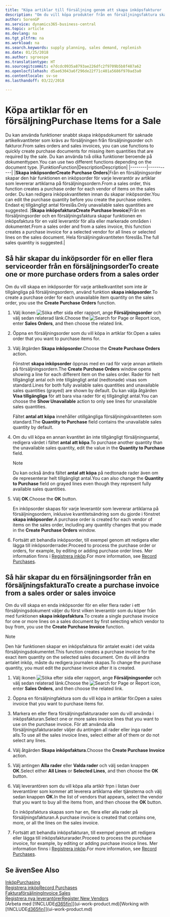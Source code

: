 ```yaml
---
title: "Köpa artiklar till försäljning genom att skapa inköpsfakturor | Microsoft Docs"
description: "Om du vill köpa produkter från en försäljningsfaktura skapar du en inköpsfaktura för en leverantör."
author: SorenGP
ms.service: dynamics365-business-central
ms.topic: article
ms.devlang: na
ms.tgt_pltfrm: na
ms.workload: na
ms.search.keywords: supply planning, sales demand, replenish
ms.date: 01/25/2018
ms.author: sgroespe
ms.translationtype: HT
ms.sourcegitcommit: e7dcdc0935a8793ae226dfc2f9709b5b8f487a62
ms.openlocfilehash: d5ae63043a6f296de22f71c401a5686f970ad3a0
ms.contentlocale: sv-se
ms.lasthandoff: 03/22/2018

---
```

# <a name="purchase-items-for-a-sale"></a><span data-ttu-id="09c96-103">Köpa artiklar för en försäljning</span><span class="sxs-lookup"><span data-stu-id="09c96-103">Purchase Items for a Sale</span></span>
<span data-ttu-id="09c96-104">Du kan använda funktioner snabbt skapa inköpsdokument för saknade artikelkvantiteter som krävs av försäljningen från försäljningsorder och fakturor.</span><span class="sxs-lookup"><span data-stu-id="09c96-104">From sales orders and sales invoices, you can use functions to quickly create purchase documents for missing item quantities that are required by the sale.</span></span> <span data-ttu-id="09c96-105">Du kan använda två olika funktioner beroende på dokumenttypen.</span><span class="sxs-lookup"><span data-stu-id="09c96-105">You can use two different functions depending on the document type.</span></span>
|<span data-ttu-id="09c96-106">Funktion</span><span class="sxs-lookup"><span data-stu-id="09c96-106">Function</span></span>|<span data-ttu-id="09c96-107">Description</span><span class="sxs-lookup"><span data-stu-id="09c96-107">Description</span></span>|
|--------|-----------|
|<span data-ttu-id="09c96-108">**Skapa inköpsorder**</span><span class="sxs-lookup"><span data-stu-id="09c96-108">**Create Purchase Orders**</span></span>|<span data-ttu-id="09c96-109">Från en försäljningsorder skapar den här funktionen en inköpsorder för varje leverantör av artiklar som levererar artiklarna på försäljningsordern.</span><span class="sxs-lookup"><span data-stu-id="09c96-109">From a sales order, this function creates a purchase order for each vendor of items on the sales order.</span></span> <span data-ttu-id="09c96-110">Du kan redigera inköpskvantiteten innan du skapar inköpsorder.</span><span class="sxs-lookup"><span data-stu-id="09c96-110">You can edit the purchase quantity before you create the purchase orders.</span></span> <span data-ttu-id="09c96-111">Endast ej tillgängligt antal föreslås.</span><span class="sxs-lookup"><span data-stu-id="09c96-111">Only unavailable sales quantities are suggested.</span></span>
|<span data-ttu-id="09c96-112">**Skapa inköpsfaktura**</span><span class="sxs-lookup"><span data-stu-id="09c96-112">**Create Purchase Invoice**</span></span>|<span data-ttu-id="09c96-113">Från en försäljningsorder och en försäljningsfaktura skapar funktionen en inköpsfaktura för en vald leverantör för alla eller markerade områden i dokumentet.</span><span class="sxs-lookup"><span data-stu-id="09c96-113">From a sales order and from a sales invoice, this function creates a purchase invoice for a selected vendor for all lines or selected lines on the sales document.</span></span> <span data-ttu-id="09c96-114">Hela försäljningskvantiteten föreslås.</span><span class="sxs-lookup"><span data-stu-id="09c96-114">The full sales quantity is suggested.</span></span>|

## <a name="to-create-one-or-more-purchase-orders-from-a-sales-order"></a><span data-ttu-id="09c96-115">Så här skapar du inköpsorder för en eller flera serviceorder från en försäljningsorder</span><span class="sxs-lookup"><span data-stu-id="09c96-115">To create one or more purchase orders from a sales order</span></span>
<span data-ttu-id="09c96-116">Om du vill skapa en inköpsorder för varje artikelkvantitet som inte är tillgängliga på försäljningsordern, använd funktion **skapa inköpsorder**.</span><span class="sxs-lookup"><span data-stu-id="09c96-116">To create a purchase order for each unavailable item quantity on the sales order, you use the **Create Purchase Orders** function.</span></span>

1. <span data-ttu-id="09c96-117">Välj ikonen ![Söka efter sida eller rapport](media/ui-search/search_small.png "Ikonen Söka efter sida eller rapport"), ange **Försäljningsorder** och välj sedan relaterad länk.</span><span class="sxs-lookup"><span data-stu-id="09c96-117">Choose the ![Search for Page or Report](media/ui-search/search_small.png "Search for Page or Report icon") icon, enter **Sales Orders**, and then choose the related link.</span></span>
2. <span data-ttu-id="09c96-118">Öppna en försäljningsorder som du vill köpa in artiklar för.</span><span class="sxs-lookup"><span data-stu-id="09c96-118">Open a sales order that you want to purchase items for.</span></span>
3. <span data-ttu-id="09c96-119">Välj åtgärden **Skapa inköpsorder**.</span><span class="sxs-lookup"><span data-stu-id="09c96-119">Choose the **Create Purchase Orders** action.</span></span>

    <span data-ttu-id="09c96-120">Fönstret **skapa inköpsorder** öppnas med en rad för varje annan artikeln på försäljningsordern.</span><span class="sxs-lookup"><span data-stu-id="09c96-120">The **Create Purchase Orders** window opens showing a line for each different item on the sales order.</span></span> <span data-ttu-id="09c96-121">Rader för helt tillgängligt antal och inte tillgängligt antal (nedtonade) visas som standard.</span><span class="sxs-lookup"><span data-stu-id="09c96-121">Lines for both fully available sales quantities and unavailable sales quantities (grayed) are shown by default.</span></span> <span data-ttu-id="09c96-122">Du kan välja åtgärden **Visa tillgängliga** för att bara visa rader för ej tillgängligt antal.</span><span class="sxs-lookup"><span data-stu-id="09c96-122">You can choose the **Show Unavailable** action to only see lines for unavailable sales quantities.</span></span>

    <span data-ttu-id="09c96-123">Fältet **antal att köpa** innehåller otillgängliga försäljningskvantiteten som standard.</span><span class="sxs-lookup"><span data-stu-id="09c96-123">The **Quantity to Purchase** field contains the unavailable sales quantity by default.</span></span>
4. <span data-ttu-id="09c96-124">Om du vill köpa en annan kvantitet än inte tillgängligt försäljningsantal, redigera värdet i fältet **antal att köpa**.</span><span class="sxs-lookup"><span data-stu-id="09c96-124">To purchase another quantity than the unavailable sales quantity, edit the value in the **Quantity to Purchase** field.</span></span>

    > [!NOTE]  
    >   <span data-ttu-id="09c96-125">Du kan också ändra fältet **antal att köpa** på nedtonade rader även om de representerar helt tillgängligt antal.</span><span class="sxs-lookup"><span data-stu-id="09c96-125">You can also change the **Quantity to Purchase** field on grayed lines even though they represent fully available sales quantities.</span></span>
5. <span data-ttu-id="09c96-126">Välj **OK**.</span><span class="sxs-lookup"><span data-stu-id="09c96-126">Choose the **OK** button.</span></span>

    <span data-ttu-id="09c96-127">En inköpsorder skapas för varje leverantör som levererar artiklarna på försäljningsordern, inklusive kvantitetsändring som du gjorde i fönstret **skapa inköpsorder**.</span><span class="sxs-lookup"><span data-stu-id="09c96-127">A purchase order is created for each vendor of items on the sales order, including any quantity changes that you made in the **Create Purchase Orders** window.</span></span>
7. <span data-ttu-id="09c96-128">Fortsätt att behandla inköpsorder, till exempel genom att redigera eller lägga till inköpsorderrader.</span><span class="sxs-lookup"><span data-stu-id="09c96-128">Proceed to process the purchase order or orders, for example, by editing or adding purchase order lines.</span></span> <span data-ttu-id="09c96-129">Mer information finns i [Registrera inköp](purchasing-how-record-purchases.md).</span><span class="sxs-lookup"><span data-stu-id="09c96-129">For more information, see [Record Purchases](purchasing-how-record-purchases.md).</span></span>


## <a name="to-create-a-purchase-invoice-from-a-sales-order-or-sales-invoice"></a><span data-ttu-id="09c96-130">Så här skapar du en försäljningsorder från en försäljningsfaktura</span><span class="sxs-lookup"><span data-stu-id="09c96-130">To create a purchase invoice from a sales order or sales invoice</span></span>
<span data-ttu-id="09c96-131">Om du vill skapa en enda inköpsorder för en eller flera rader i ett försäljningsdokument väljer du först vilken leverantör som du köper från med funktionen **skapa inköpsfaktura**.</span><span class="sxs-lookup"><span data-stu-id="09c96-131">To create a single purchase invoice for one or more lines on a sales document by first selecting which vendor to buy from, you use the **Create Purchase Invoice** function.</span></span>

> [!NOTE]  
>   <span data-ttu-id="09c96-132">Den här funktionen skapar en inköpsfaktura för antalet exakt i det valda försäljningsdokumentet.</span><span class="sxs-lookup"><span data-stu-id="09c96-132">This function creates a purchase invoice for the exact item quantity on the selected sales document.</span></span> <span data-ttu-id="09c96-133">Om du vill ändra antalet inköp, måste du redigera journalen skapas.</span><span class="sxs-lookup"><span data-stu-id="09c96-133">To change the purchase quantity, you must edit the purchase invoice after it is created.</span></span>  

1. <span data-ttu-id="09c96-134">Välj ikonen ![Söka efter sida eller rapport](media/ui-search/search_small.png "Ikonen Söka efter sida eller rapport"), ange **Försäljningsorder** och välj sedan relaterad länk.</span><span class="sxs-lookup"><span data-stu-id="09c96-134">Choose the ![Search for Page or Report](media/ui-search/search_small.png "Search for Page or Report icon") icon, enter **Sales Orders**, and then choose the related link.</span></span>
2. <span data-ttu-id="09c96-135">Öppna en försäljningfaktura som du vill köpa in artiklar för.</span><span class="sxs-lookup"><span data-stu-id="09c96-135">Open a sales invoice that you want to purchase items for.</span></span>
3. <span data-ttu-id="09c96-136">Markera en eller flera försäljningsfakturarader som du vill använda i inköpsfakturan.</span><span class="sxs-lookup"><span data-stu-id="09c96-136">Select one or more sales invoice lines that you want to use on the purchase invoice.</span></span> <span data-ttu-id="09c96-137">För att använda alla försäljningsfakturarader väljer du antingen all rader eller inga rader alls.</span><span class="sxs-lookup"><span data-stu-id="09c96-137">To use all the sales invoice lines, select either all of them or do not select any lines.</span></span>
4. <span data-ttu-id="09c96-138">Välj åtgärden **Skapa inköpsfaktura**.</span><span class="sxs-lookup"><span data-stu-id="09c96-138">Choose the **Create Purchase Invoice** action.</span></span>
5. <span data-ttu-id="09c96-139">Välj antingen **Alla rader** eller **Valda rader** och välj sedan knappen **OK**.</span><span class="sxs-lookup"><span data-stu-id="09c96-139">Select either **All Lines** or **Selected Lines**, and then choose the **OK** button.</span></span>  
6. <span data-ttu-id="09c96-140">Välj leverantören som du vill köpa alla artiklr frpn i listan över leverantörer som kommer att leverera artiklarna eller tjänsterna och välj sedan knappen **OK**.</span><span class="sxs-lookup"><span data-stu-id="09c96-140">In the list of vendors that appears, select the vendor that you want to buy all the items from, and then choose the **OK** button.</span></span>

    <span data-ttu-id="09c96-141">En inköpsfaktura skapas som har en, flera eller alla rader på försäljningsfakturan.</span><span class="sxs-lookup"><span data-stu-id="09c96-141">A purchase invoice is created that contains one, more, or all the lines on the sales invoice.</span></span>
7. <span data-ttu-id="09c96-142">Fortsätt att behandla inköpsfakturan, till exempel genom att redigera eller lägga till inköpsfakturarader.</span><span class="sxs-lookup"><span data-stu-id="09c96-142">Proceed to process the purchase invoice, for example, by editing or adding purchase invoice lines.</span></span> <span data-ttu-id="09c96-143">Mer information finns i [Registrera inköp](purchasing-how-record-purchases.md).</span><span class="sxs-lookup"><span data-stu-id="09c96-143">For more information, see [Record Purchases](purchasing-how-record-purchases.md).</span></span>

## <a name="see-also"></a><span data-ttu-id="09c96-144">Se även</span><span class="sxs-lookup"><span data-stu-id="09c96-144">See Also</span></span>
[<span data-ttu-id="09c96-145">Inköp</span><span class="sxs-lookup"><span data-stu-id="09c96-145">Purchasing</span></span>](purchasing-manage-purchasing.md)  
[<span data-ttu-id="09c96-146">Registrera inköp</span><span class="sxs-lookup"><span data-stu-id="09c96-146">Record Purchases</span></span>](purchasing-how-record-purchases.md)  
[<span data-ttu-id="09c96-147">Fakturaförsäljning</span><span class="sxs-lookup"><span data-stu-id="09c96-147">Invoice Sales</span></span>](sales-how-invoice-sales.md)  
[<span data-ttu-id="09c96-148">Registrera nya leverantörer</span><span class="sxs-lookup"><span data-stu-id="09c96-148">Register New Vendors</span></span>](purchasing-how-register-new-vendors.md)  
<span data-ttu-id="09c96-149">[Arbeta med [!INCLUDE[d365fin](includes/d365fin_md.md)]](ui-work-product.md)</span><span class="sxs-lookup"><span data-stu-id="09c96-149">[Working with [!INCLUDE[d365fin](includes/d365fin_md.md)]](ui-work-product.md)</span></span>

